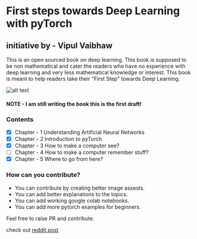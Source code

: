 # First steps towards Deep Learning with pyTorch
## initiative by - Vipul Vaibhaw

This is an open sourced book on deep learning. This book is supposed to be non mathematical and cater the readers who have no experience with deep learning and very less mathematical knowledge or interest. This book is meant to help readers take their "First Step" towards Deep Learning.

![alt text](https://github.com/vaibhawvipul/First-steps-towards-Deep-Learning/blob/master/images/First%20steps%20towards%20deep%20learning%20with%20pytorch%20cover.png "Book Cover")

#### **NOTE** - I am still writing the book this is the first draft!

### Contents 

- [x] Chapter - 1 Understanding Artificial Neural Networks
- [x] Chapter - 2 Introduction to pyTorch
- [x] Chapter - 3 How to make a computer see?
- [ ] Chapter - 4 How to make a computer remember stuff?
- [x] Chapter - 5 Where to go from here?

### How can you contribute? 
- You can contribute by creating better image assests.
- You can add better explanations to the topics. 
- You can add working google colab notebooks.
- You can add more pytorch examples for beginners.

Feel free to raise PR and contribute.

check out [reddit post](https://www.reddit.com/r/learnmachinelearning/comments/d85isn/i_open_sourced_my_book/)
